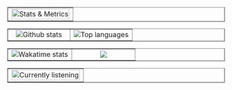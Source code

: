 <table border="1px" align="center">
    <tr>
        <td colspan="10">
            <img width="100%" alt="Stats & Metrics" src="https://api.vit.codes/metrics">
        </td>
    </tr>
</table>

<table border="1px" align="center">
    <tr>
        <td width="50%" align="center">  
            <img
            alt="Github stats"
            src="https://github-stats.vit.codes?username=elendil7&amp;theme=transparent&amp;show=reviews,discussions_started,discussions_answered,prs_merged,prs_merged_percentage&amp;show_icons=true&amp;rank_icon=percentile&amp;hide_border=true&amp;border_radius=25">
        </td>
        <td align="center">
            <img
            alt="Top languages"
            src="https://github-stats.vit.codes/top-langs?username=elendil7&amp;theme=transparent&amp;layout=donut&amp;count_private=true&amp;hide_border=true&amp;border_radius=25">
        </td>
    </tr>
</table>

<table border="1px" align="center">
    <tr>
        <td width="50%" align="center">
            <img
            alt="Wakatime stats"
            src="https://github-stats.vit.codes/wakatime?username=aragorn&amp;theme=transparent&amp;hide_border=true&amp;layout=compact&amp;border_radius=25">
        </td>
        <td align="center">
            <img
            src="https://www.codewars.com/users/elendil7/badges/large">
        </td>
    </tr>
</table>

<table border="1px" align="center">
    <tr>
        <td colspan="10">
            <img width="100%" align="center" alt="Currently listening" src="https://api.vit.codes/currently-listening?timestamp=723437468">
        </td>
    </tr>
</table>



